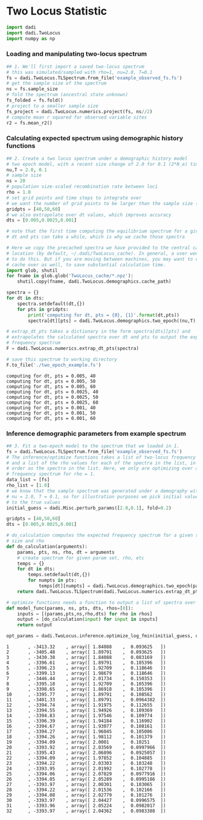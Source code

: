 # Two Locus Statistic


```python
import dadi
import dadi.TwoLocus
import numpy as np
```

### Loading and manipulating two-locus spectrum


```python
## 1. We'll first import a saved two-locus spectrum
# this was simulated/sampled with rho=1, nu=2.0, T=0.1
fs = dadi.TwoLocus.TLSpectrum.from_file('example_observed_fs.fs')
# get the sample size of the spectrum
ns = fs.sample_size
# fold the spectrum (ancestral state unknown)
fs_folded = fs.fold()
# project to a smaller sample size
fs_project = dadi.TwoLocus.numerics.project(fs, ns//2)
# compute mean r squared for observed variable sites
r2 = fs.mean_r2()
```

### Calculating expected spectrum using demographic history functions


```python
## 2. Create a two locus spectrum under a demographic history model
# two epoch model, with a recent size change of 2.0 for 0.1 (2*N_e) time units
nu,T = 2.0, 0.1
# sample size
ns = 20
# population size-scaled recombination rate between loci
rho = 1.0
# set grid points and time steps to integrate over
# we want the number of grid points to be larger than the sample size (here 20)
gridpts = [40,50,60]
# we also extrapolate over dt values, which improves accuracy
dts = [0.005,0.0025,0.001]

# note that the first time computing the equilibrium spectrum for a given 
# dt and pts can take a while, which is why we cache those spectra

# Here we copy the precached spectra we have provided to the central cache
# location (by default, ~/.dadi/TwoLocus_cache). In general, a user won't need
# to do this. But if you are moving between machines, you may want to copy your
# cache over as well, to save substantial calculation time.
import glob, shutil
for fname in glob.glob('TwoLocus_cache/*.npz'):
    shutil.copy(fname, dadi.TwoLocus.demographics.cache_path)

spectra = {}
for dt in dts:
    spectra.setdefault(dt,{})
    for pts in gridpts:
        print('computing for dt, pts = {0}, {1}'.format(dt,pts))
        spectra[dt][pts] = dadi.TwoLocus.demographics.two_epoch((nu,T), pts, ns, rho=rho, dt=dt)

# extrap_dt_pts takes a dictionary in the form spectra[dts][pts] and
# extrapolates the calculated spectra over dt and pts to output the expected
# frequency spectrum
F = dadi.TwoLocus.numerics.extrap_dt_pts(spectra)

# save this spectrum to working directory
F.to_file('./two_epoch_example.fs')
```

    computing for dt, pts = 0.005, 40
    computing for dt, pts = 0.005, 50
    computing for dt, pts = 0.005, 60
    computing for dt, pts = 0.0025, 40
    computing for dt, pts = 0.0025, 50
    computing for dt, pts = 0.0025, 60
    computing for dt, pts = 0.001, 40
    computing for dt, pts = 0.001, 50
    computing for dt, pts = 0.001, 60


### Inference demographic parameters from example spectrum


```python
## 3. Fit a two-epoch model to the spectrum that we loaded in 1.
fs = dadi.TwoLocus.TLSpectrum.from_file('example_observed_fs.fs')
# The inference/optimize functions takes a list of two-locus frequency spectra,
# and a list of the rho values for each of the spectra in the list, in the same
# order as the spectra in the list. Here, we only are optimizing over a single
# frequency spectrum for rho = 1.
data_list = [fs]
rho_list = [1.0]
# we know that the sample spectrum was generated under a demography with 
# nu = 2.0, T = 0.1, so for illustration purposes we pick initial values close
# to the true values
initial_guess = dadi.Misc.perturb_params([2.0,0.1], fold=0.2)

gridpts = [40,50,60]
dts = [0.005,0.0025,0.001]

# do_calculation computes the expected frequency spectrum for a given sample
# size and rho
def do_calculation(arguments):
    params, pts, ns, rho, dt = arguments
    # create spectrum for given param set, rho, etc
    temps = {}
    for dt in dts:
        temps.setdefault(dt,{})
        for numpts in pts:
            temps[dt][numpts] = dadi.TwoLocus.demographics.two_epoch(params,numpts,ns,rho=rho,dt=dt)
    return dadi.TwoLocus.TLSpectrum(dadi.TwoLocus.numerics.extrap_dt_pts(temps))

# optimize functions needs a function to output a list of spectra over the rho-values in the rhos list
def model_func(params, ns, pts, dts, rhos=[0]):
    inputs = [(params,pts,ns,rho,dts) for rho in rhos]
    output = [do_calculation(input) for input in inputs]
    return output

opt_params = dadi.TwoLocus.inference.optimize_log_fmin(initial_guess, data_list, model_func, gridpts, dts, rhos=rho_list, verbose=1)
```

    1       , -3413.32    , array([ 1.84088    ,  0.093625   ])
    2       , -3405.48    , array([ 1.89791    ,  0.093625   ])
    3       , -3430.38    , array([ 1.84088    ,  0.083169   ])
    4       , -3396.61    , array([ 1.89791    ,  0.105396   ])
    5       , -3396.23    , array([ 1.92709    ,  0.118646   ])
    6       , -3399.13    , array([ 1.98679    ,  0.118646   ])
    7       , -3446.44    , array([ 2.01734    ,  0.150353   ])
    8       , -3395.18    , array([ 1.92709    ,  0.105396   ])
    9       , -3398.65    , array([ 1.86918    ,  0.105396   ])
    10      , -3395.77    , array([ 1.89791    ,  0.108562   ])
    11      , -3401.33    , array([ 1.89791    ,  0.0964382  ])
    12      , -3394.74    , array([ 1.91975    ,  0.112655   ])
    13      , -3394.55    , array([ 1.94926    ,  0.109369   ])
    14      , -3394.83    , array([ 1.97546    ,  0.109774   ])
    15      , -3396.39    , array([ 1.94184    ,  0.116902   ])
    16      , -3394.67    , array([ 1.93077    ,  0.108161   ])
    17      , -3394.27    , array([ 1.96045    ,  0.105006   ])
    18      , -3394.26    , array([ 1.98112    ,  0.101379   ])
    19      , -3394.09    , array([ 2.0001     ,  0.10251    ])
    20      , -3393.92    , array([ 2.03569    ,  0.0997966  ])
    21      , -3395.43    , array([ 2.06896    ,  0.0925057  ])
    22      , -3394.09    , array([ 1.97852    ,  0.104885   ])
    23      , -3394.22    , array([ 2.03303    ,  0.103248   ])
    24      , -3393.95    , array([ 2.01992    ,  0.102778   ])
    25      , -3394.06    , array([ 2.07829    ,  0.0977916  ])
    26      , -3394.05    , array([ 2.05289    ,  0.0995186  ])
    27      , -3393.97    , array([ 2.00301    ,  0.103065   ])
    28      , -3394.22    , array([ 2.01536    ,  0.102166   ])
    29      , -3394.08    , array([ 2.02779    ,  0.101276   ])
    30      , -3393.97    , array([ 2.04427    ,  0.0996575  ])
    31      , -3393.96    , array([ 2.05224    ,  0.0982017  ])
    32      , -3393.97    , array([ 2.04362    ,  0.0983388  ])

